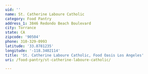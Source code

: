 ```yaml
---
uid: ''
name: St. Catherine Laboure Catholic
category: Food Pantry
address_1: 3846 Redondo Beach Boulevard
city: Torrance
state: CA
zipcode: '90504'
phone: 310-329-0993
latitude: '33.8781235'
longitude: '-118.3402114'
title: 'St. Catherine Laboure Catholic, Food Oasis Los Angeles'
uri: /food-pantry/st-catherine-laboure-catholic/

---
```


